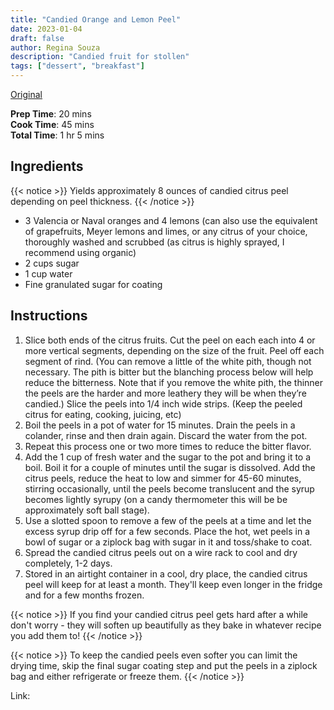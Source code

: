 ```yaml
---
title: "Candied Orange and Lemon Peel"
date: 2023-01-04
draft: false
author: Regina Souza
description: "Candied fruit for stollen"
tags: ["dessert", "breakfast"]
---
```


[Original](https://www.daringgourmet.com/how-to-make-candied-orange-and-lemon-peel/)

**Prep Time**: 20 mins \
**Cook Time**: 45 mins \
**Total Time**: 1 hr 5 mins

## Ingredients

{{< notice >}}
Yields approximately 8 ounces of candied citrus peel depending on peel thickness.
{{< /notice >}}

- 3 Valencia or Naval oranges and 4 lemons (can also use the equivalent of grapefruits, Meyer lemons and limes, or any citrus of your choice, thoroughly washed and scrubbed (as citrus is highly sprayed, I recommend using organic)
- 2 cups sugar
- 1 cup water
- Fine granulated sugar for coating

## Instructions

1. Slice both ends of the citrus fruits. Cut the peel on each each into 4 or more vertical segments, depending on the size of the fruit. Peel off each segment of rind. (You can remove a little of the white pith, though not necessary. The pith is bitter but the blanching process below will help reduce the bitterness. Note that if you remove the white pith, the thinner the peels are the harder and more leathery they will be when they’re candied.) Slice the peels into 1/4 inch wide strips. (Keep the peeled citrus for eating, cooking, juicing, etc)
2. Boil the peels in a pot of water for 15 minutes. Drain the peels in a colander, rinse and then drain again. Discard the water from the pot.
3. Repeat this process one or two more times to reduce the bitter flavor.
4. Add the 1 cup of fresh water and the sugar to the pot and bring it to a boil. Boil it for a couple of minutes until the sugar is dissolved. Add the citrus peels, reduce the heat to low and simmer for 45-60 minutes, stirring occasionally, until the peels become translucent and the syrup becomes lightly syrupy (on a candy thermometer this will be be approximately soft ball stage).
5. Use a slotted spoon to remove a few of the peels at a time and let the excess syrup drip off for a few seconds. Place the hot, wet peels in a bowl of sugar or a ziplock bag with sugar in it and toss/shake to coat.
6. Spread the candied citrus peels out on a wire rack to cool and dry completely, 1-2 days.
7. Stored in an airtight container in a cool, dry place, the candied citrus peel will keep for at least a month. They'll keep even longer in the fridge and for a few months frozen.

{{< notice >}}
If you find your candied citrus peel gets hard after a while don't worry - they will soften up beautifully as they bake in whatever recipe you add them to!
{{< /notice >}}

{{< notice >}}
To keep the candied peels even softer you can limit the drying time, skip the final sugar coating step and put the peels in a ziplock bag and either refrigerate or freeze them.
{{< /notice >}}

Link:
